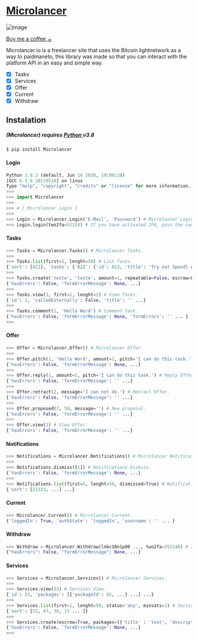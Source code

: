 # [Microlancer](https://Microlancer.io/)

![Image](https://pbs.twimg.com/profile_images/1059927941394485248/LqUPllxS_400x400.png)

[Buy me a coffee ☕︎](https://paywall.link/to/donate)

Microlancer.io is a freelancer site that uses the Bitcoin lightnetwork as a way to
paidmaneto, this library was made so that you can interact with the platform API in an easy and simple way.

 - [x] Tasks
 - [x] Services
 - [x] Offer
 - [x] Current
 - [x] Withdraw

## Instalation

##### (Microlancer)  requires [ Python ](https://www.python.org) v3.8

```sh
$ pip install Microlancer
```

#### Login

```python
Python 3.8.3 (default, Jun 16 2020, 19:00:28)
[GCC 6.3.0 20170516] on linux
Type "help", "copyright", "credits" or "license" for more information.
>>>
>>> import Microlancer
>>>
>>> # [ Microlancer Login ]
>>>
>>> Login = Microlancer.Login('E-Mail', 'Password') # Microlancer Login.
>>> Login.login(two2fa=52314) # If you have activated 2FA, pass the code in the flag two2fa=code
```

#### Tasks

```python
>>> Tasks = Microlancer.Tasks() # Microlancer Tasks.
>>>
>>> Tasks.list(first=1, lenght=50) # List Tasks.
{'sort': [822], 'tasks': {'822': {'id': 822, 'title': 'Try out Spendl App', 'titleWithBreaks': ...}
>>>
>>> Tasks.create('teste', 'teste', amount=1, repeatable=False, escrow=False) # Create task.
{'hasErrors': False, 'formErrorMessage': None, ...}
>>>
>>> Tasks.view(1, first=1, lenght=2) # View Tasks.
{'id': 1, 'calledExternally': False, 'title': '' ...}
>>>
>>> Tasks.comment(1, 'Hello Word') # Comment Task.
{'hasErrors': False, 'formErrorMessage': None, 'formErrors': '' ... }
>>>  
```

#### Offer

```python
>>> Offer = Microlancer.Offer() # Microlancer Offer.
>>>
>>> Offer.pitch(1, 'Hello Word', amount=1, pitch='I can do this task.') # Pitch Offer.
{'hasErrors': False, 'formErrorMessage': None, ...}
>>>
>>> Offer.reply(1, amount=1, pitch='I can do this task.') # Reply Offer.
{'hasErrors': False, 'formErrorMessage': '' ...}
>>>
>>> Offer.retract(2, message='I can not do.') # Retract Offer.
{'hasErrors': False, 'formErrorMessage': '' ...}
>>>
>>> Offer.proposed(2, 50, message='') # New proposal.
{'hasErrors': False, 'formErrorMessage': '' ...}
>>>
>>> Offer.view(1) # View Offer.
{'hasErrors': False, 'formErrorMessage': '' ...}
```

#### Notifications

```python
>>> Notifications = Microlancer.Notifications() # Microlancer Notifications.
>>>
>>> Notifications.dismiss([1]) # Notifications Dismiss.
{'hasErrors': False, 'formErrorMessage': None, ...}
>>>
>>> Notifications.list(first=5, lenght=50, dismissed=True) # Notifications List.
{'sort': [21333, ...] ...}
```

#### Current

```python
>>> Microlancer.Current() # Microlancer Current.
{'loggedIn': True, 'authState': 'loggedIn', 'username': '' ... }
```

#### Withdraw

```python
>>> Withdraw = Microlancer.Withdraw(lnbc10n1p00 ..., two2fa=352146) # If you have activated 2FA, pass the code in the flag two2fa=code.
{"hasErrors": False, "formErrorMessage": None, ...}
```

#### Services

```python
>>> Services = Microlancer.Services() # Microlancer Services.
>>>
>>> Services.view(53) # Services View.
{'id': 53, 'packages': [{'packageId': 92, ...} ...] ...}
>>>
>>> Services.list(first=1, lenght=50, status='any', minsats=1) # Services List.
{'sort': [52, 47, 30, 13 ... ]}
>>>
>>> Services.create(escrow=True, packages=[{'title' : 'test', 'description' : 'test', 'amount' : 1}]) # Create services.
{'hasErrors': False, 'formErrorMessage': None, ...}
>>>
```